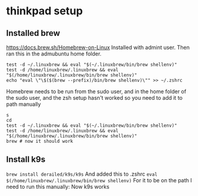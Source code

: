 # thinkpad setup

## Installed brew
https://docs.brew.sh/Homebrew-on-Linux
Installed with admint user.
Then ran this in the admubuntu home folder.
```shell
test -d ~/.linuxbrew && eval "$(~/.linuxbrew/bin/brew shellenv)"
test -d /home/linuxbrew/.linuxbrew && eval "$(/home/linuxbrew/.linuxbrew/bin/brew shellenv)"
echo "eval \"\$($(brew --prefix)/bin/brew shellenv)\"" >> ~/.zshrc
```
Homebrew needs to be run from the sudo user, and in the home folder
of the sudo user, and the zsh setup hasn't worked so you need
to add it to path manually
```shell
s
cd
test -d ~/.linuxbrew && eval "$(~/.linuxbrew/bin/brew shellenv)"
test -d /home/linuxbrew/.linuxbrew && eval "$(/home/linuxbrew/.linuxbrew/bin/brew shellenv)"
brew # now it should work
```

## Install k9s
`brew install derailed/k9s/k9s`
And added this to .zshrc
`eval $(/home/linuxbrew/.linuxbrew/bin/brew shellenv)`
For it to be on the path I need to run this manually:
Now k9s works